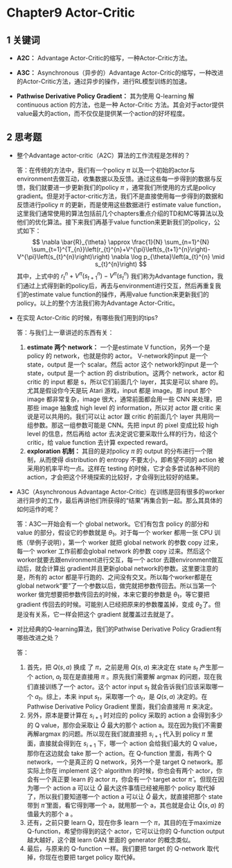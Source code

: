 # Chapter9 Actor-Critic

## 1 关键词

- **A2C：** Advantage Actor-Critic的缩写，一种Actor-Critic方法。

- **A3C：** Asynchronous（异步的）Advantage Actor-Critic的缩写，一种改进的Actor-Critic方法，通过异步的操作，进行RL模型训练的加速。
-  **Pathwise Derivative Policy Gradient：** 其为使用 Q-learning 解 continuous action 的方法，也是一种 Actor-Critic 方法。其会对于actor提供value最大的action，而不仅仅是提供某一个action的好坏程度。

## 2 思考题

- 整个Advantage actor-critic（A2C）算法的工作流程是怎样的？

  答：在传统的方法中，我们有一个policy $\pi$ 以及一个初始的actor与environment去做互动，收集数据以及反馈。通过这些每一步得到的数据与反馈，我们就要进一步更新我们的policy $\pi$ ，通常我们所使用的方式是policy gradient。但是对于actor-critic方法，我们不是直接使用每一步得到的数据和反馈进行policy $\pi$ 的更新，而是使用这些数据进行 estimate value function，这里我们通常使用的算法包括前几个chapters重点介绍的TD和MC等算法以及他们的优化算法。接下来我们再基于value function来更新我们的policy，公式如下：
  $$
  \nabla \bar{R}_{\theta} \approx \frac{1}{N} \sum_{n=1}^{N} \sum_{t=1}^{T_{n}}\left(r_{t}^{n}+V^{\pi}\left(s_{t+1}^{n}\right)-V^{\pi}\left(s_{t}^{n}\right)\right) \nabla \log p_{\theta}\left(a_{t}^{n} \mid s_{t}^{n}\right)
  $$
  其中，上式中的 $r_{t}^{n}+V^{\pi}\left(s_{t+1}^{n}\right)-V^{\pi}\left(s_{t}^{n}\right)$ 我们称为Advantage function，我们通过上式得到新的policy后，再去与environment进行交互，然后再重复我们的estimate value function的操作，再用value function来更新我们的policy。以上的整个方法我们称为Advantage Actor-Critic。

- 在实现 Actor-Critic 的时候，有哪些我们用到的tips?

  答：与我们上一章讲述的东西有关：

  1. **estimate 两个 network：** 一个是estimate V function，另外一个是 policy 的 network，也就是你的 actor。 V-network的input 是一个 state，output 是一个 scalar。然后 actor 这个 network的input 是一个 state，output 是一个 action 的 distribution。这两个 network，actor 和 critic 的 input 都是 s，所以它们前面几个 layer，其实是可以 share 的。尤其是假设你今天是玩 Atari 游戏，input 都是 image。那 input 那个 image 都非常复杂，image 很大，通常前面都会用一些 CNN 来处理，把那些 image 抽象成 high level 的 information，所以对 actor 跟 critic 来说是可以共用的。我们可以让 actor 跟 critic 的前面几个 layer 共用同一组参数。那这一组参数可能是 CNN。先把 input 的 pixel 变成比较 high level 的信息，然后再给 actor 去决定说它要采取什么样的行为，给这个 critic，给 value function 去计算 expected reward。
  2. **exploration 机制：** 其目的是对policy $\pi$ 的 output 的分布进行一个限制，从而使得 distribution 的 entropy 不要太小，即希望不同的 action 被采用的机率平均一点。这样在 testing 的时候，它才会多尝试各种不同的 action，才会把这个环境探索的比较好，才会得到比较好的结果。

- A3C（Asynchronous Advantage Actor-Critic）在训练是回有很多的worker进行异步的工作，最后再讲他们所获得的“结果”再集合到一起。那么其具体的如何运作的呢？

  答：A3C一开始会有一个 global network。它们有包含 policy 的部分和 value 的部分，假设它的参数就是 $\theta_1$。对于每一个 worker 都用一张 CPU 训练（举例子说明），第一个 worker 就把 global network 的参数 copy 过来，每一个 worker 工作前都会global network 的参数 copy 过来。然后这个worker就要去跟environment进行交互，每一个 actor 去跟environment做互动后，就会计算出 gradient并且更新global network的参数。这里要注意的是，所有的 actor 都是平行跑的、之间没有交叉。所以每个worker都是在global network“要”了一个参数以后，做完就把参数传回去。所以当第一个 worker 做完想要把参数传回去的时候，本来它要的参数是 $\theta_1$，等它要把 gradient 传回去的时候。可能别人已经把原来的参数覆盖掉，变成 $\theta_2$了。但是没有关系，它一样会把这个 gradient 就覆盖过去就是了。

- 对比经典的Q-learning算法，我们的Pathwise Derivative Policy Gradient有哪些改进之处？

  答：

  1. 首先，把 $Q(s,a)$ 换成 了 $\pi$，之前是用 $Q(s,a)$ 来决定在 state $s_t$ 产生那一个 action, $a_{t}$ 现在是直接用 $\pi$ 。原先我们需要解 argmax 的问题，现在我们直接训练了一个 actor。这个 actor input $s_t$ 就会告诉我们应该采取哪一个 $a_{t}$。综上，本来 input $s_t$，采取哪一个 $a_t$，是 $Q(s,a)$ 决定的。在 Pathwise Derivative Policy Gradient 里面，我们会直接用 $\pi$ 来决定。
  2. 另外，原本是要计算在 $s_{i+1}$ 时对应的 policy 采取的 action a 会得到多少的 Q value，那你会采取让 $\hat{Q}$ 最大的那个 action a。现在因为我们不需要再解argmax 的问题。所以现在我们就直接把 $s_{i+1}$ 代入到 policy $\pi$ 里面，直接就会得到在 $s_{i+1}$ 下，哪一个 action 会给我们最大的 Q value，那你在这边就会 take 那一个 action。在 Q-function 里面，有两个 Q network，一个是真正的 Q network，另外一个是 target Q network。那实际上你在 implement 这个 algorithm 的时候，你也会有两个 actor，你会有一个真正要 learn 的 actor $\pi$，你会有一个 target actor $\hat{\pi}$ 。但现在因为哪一个 action a 可以让 $\hat{Q}$ 最大这件事情已经被用那个 policy 取代掉了，所以我们要知道哪一个 action a 可以让 $\hat{Q}$ 最大，就直接把那个 state 带到 $\hat{\pi}$ 里面，看它得到哪一个 a，就用那一个 a，其也就是会让 $\hat{Q}(s,a)$ 的值最大的那个 a 。
  3. 还有，之前只要 learn Q，现在你多 learn 一个 $\pi$，其目的在于maximize Q-function，希望你得到的这个 actor，它可以让你的 Q-function output 越大越好，这个跟 learn GAN 里面的 generator 的概念类似。
  4. 最后，与原来的 Q-function 一样。我们要把 target 的 Q-network 取代掉，你现在也要把 target policy 取代掉。
